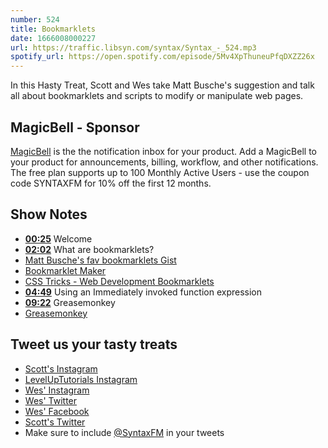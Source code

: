 ```yaml
---
number: 524
title: Bookmarklets
date: 1666008000227
url: https://traffic.libsyn.com/syntax/Syntax_-_524.mp3
spotify_url: https://open.spotify.com/episode/5Mv4XpThuneuPfqDXZZ26x
---
```


In this Hasty Treat, Scott and Wes take Matt Busche's suggestion and talk all about bookmarklets and scripts to modify or manipulate web pages.

## MagicBell - Sponsor

[MagicBell](https://www.magicbell.com) is the the notification inbox for your product. Add a MagicBell to your product for announcements, billing, workflow, and other notifications. The free plan supports up to 100 Monthly Active Users - use the coupon code SYNTAXFM for 10% off the first 12 months.

## Show Notes

* **[00:25](#t=00:25)** Welcome
* **[02:02](#t=02:02)** What are bookmarklets?
* [Matt Busche's fav bookmarklets Gist](https://gist.github.com/mrbusche/d197281d654b371a1fadfd9f4888358a)
* [Bookmarklet Maker](https://caiorss.github.io/bookmarklet-maker/)
* [CSS Tricks - Web Development Bookmarklets](https://css-tricks.com/web-development-bookmarklets/)
* **[04:49](#t=04:49)** Using an Immediately invoked function expression
* **[09:22](#t=09:22)** Greasemonkey
* [Greasemonkey](https://www.greasespot.net)

## Tweet us your tasty treats

* [Scott's Instagram](https://www.instagram.com/stolinski/)
* [LevelUpTutorials Instagram](https://www.instagram.com/LevelUpTutorials/)
* [Wes' Instagram](https://www.instagram.com/wesbos/)
* [Wes' Twitter](https://twitter.com/wesbos)
* [Wes' Facebook](https://www.facebook.com/wesbos.developer)
* [Scott's Twitter](https://twitter.com/stolinski)
* Make sure to include [@SyntaxFM](https://twitter.com/SyntaxFM) in your tweets
